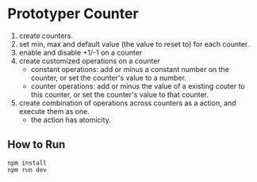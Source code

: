 # Prototyper Counter
1. create counters.
1. set min, max and default value (the value to reset to) for each counter.
1. enable and disable +1/-1 on a counter
1. create customized operations on a counter
    - constant operations: add or minus a constant number on the counter, or set the counter's value to a number.
    - counter operations: add or minus the value of a existing couter to this counter, or set the counter's value to that counter.
1. create combination of operations across counters as a action, and execute them as one.
    - the action has atomicity.

## How to Run
```
npm install
npm run dev
```
